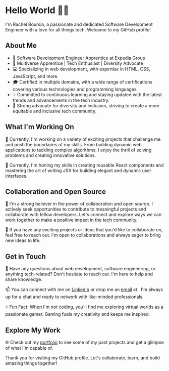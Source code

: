 # Hello World 👋🏾

I'm Rachel Boursia, a passionate and dedicated Software Development Engineer with a love for all things tech. Welcome to my GitHub profile!

## About Me

- 🚀 Software Development Engineer Apprentice at Expedia Group
- 🌟 Multiverse Apprentice | Tech Enthusiast | Diversity Advocate
- 💻 Specializing in web development, with expertise in HTML, CSS, JavaScript, and more.
- 🎓 Certified in multiple domains, with a wide range of certifications covering various technologies and programming languages.
- 💡 Committed to continuous learning and staying updated with the latest trends and advancements in the tech industry.
- 🌈 Strong advocate for diversity and inclusion, striving to create a more equitable and inclusive tech community.

## What I'm Working On

🔭 Currently, I'm working on a variety of exciting projects that challenge me and push the boundaries of my skills. From building dynamic web applications to tackling complex algorithms, I enjoy the thrill of solving problems and creating innovative solutions.

🌱 Currently, I'm honing my skills in creating reusable React components and mastering the art of writing JSX for building elegant and dynamic user interfaces.

## Collaboration and Open Source

👯 I'm a strong believer in the power of collaboration and open source. I actively seek opportunities to contribute to meaningful projects and collaborate with fellow developers. Let's connect and explore ways we can work together to make a positive impact in the tech community.

🤔 If you have any exciting projects or ideas that you'd like to collaborate on, feel free to reach out. I'm open to collaborations and always eager to bring new ideas to life.

## Get in Touch

💬 Have any questions about web development, software engineering, or anything tech-related? Don't hesitate to reach out. I'm here to help and share knowledge.

📫 You can connect with me on [LinkedIn](https://www.linkedin.com/in/rachelboursia/) or drop me an [email](rachel.l.boursia@gmail.com) at . I'm always up for a chat and ready to network with like-minded professionals.

⚡ Fun Fact: When I'm not coding, you'll find me exploring virtual worlds as a passionate gamer. Gaming fuels my creativity and keeps me inspired.

## Explore My Work

🌐 Check out my [portfolio](https://rachelboursia.github.io/portfolio-two/index.html) to see some of my past projects and get a glimpse of what I'm capable of.

Thank you for visiting my GitHub profile. Let's collaborate, learn, and build amazing things together!

